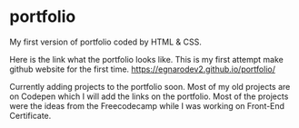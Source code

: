 # portfolio
My first version of portfolio coded by HTML &amp; CSS.

Here is the link what the portfolio looks like.  This is my first attempt make github website for the first time.
https://egnarodev2.github.io/portfolio/

Currently adding projects to the portfolio soon.  Most of my old projects are on Codepen which I will add the links on the portfolio.  Most of the projects were the ideas from the Freecodecamp while I was working on Front-End Certificate.  

